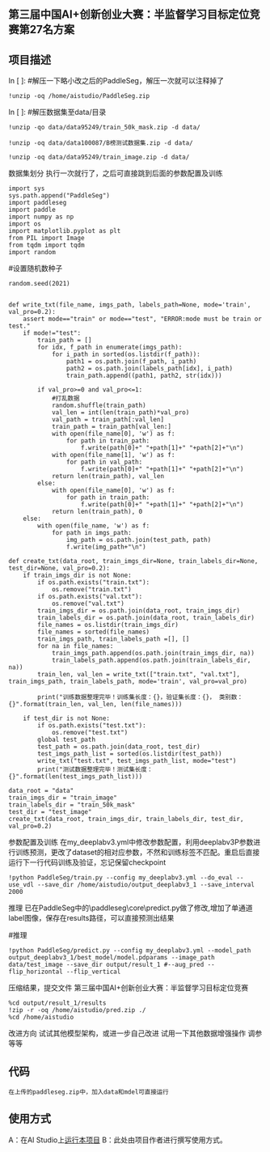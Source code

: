 ## 第三届中国AI+创新创业大赛：半监督学习目标定位竞赛第27名方案

## 项目描述
In [ ]:
#解压一下略小改之后的PaddleSeg，解压一次就可以注释掉了

    !unzip -oq /home/aistudio/PaddleSeg.zip

In [ ]:
#解压数据集至data/目录

    !unzip -qo data/data95249/train_50k_mask.zip -d data/

    !unzip -oq data/data100087/B榜测试数据集.zip -d data/

    !unzip -oq data/data95249/train_image.zip -d data/

数据集划分
执行一次就行了，之后可直接跳到后面的参数配置及训练


    import sys
    sys.path.append("PaddleSeg")
    import paddleseg
    import paddle
    import numpy as np
    import os
    import matplotlib.pyplot as plt
    from PIL import Image
    from tqdm import tqdm
    import random

#设置随机数种子

    random.seed(2021)


    def write_txt(file_name, imgs_path, labels_path=None, mode='train', val_pro=0.2):
        assert mode=="train" or mode=="test", "ERROR:mode must be train or test."
        if mode!="test":
            train_path = []
            for idx, f_path in enumerate(imgs_path):
                for i_path in sorted(os.listdir(f_path)):
                    path1 = os.path.join(f_path, i_path) 
                    path2 = os.path.join(labels_path[idx], i_path)
                    train_path.append((path1, path2, str(idx)))

            if val_pro>=0 and val_pro<=1:
                #打乱数据
                random.shuffle(train_path)
                val_len = int(len(train_path)*val_pro)
                val_path = train_path[:val_len]
                train_path = train_path[val_len:]
                with open(file_name[0], 'w') as f:
                    for path in train_path:
                        f.write(path[0]+" "+path[1]+" "+path[2]+"\n")
                with open(file_name[1], 'w') as f:
                    for path in val_path:
                        f.write(path[0]+" "+path[1]+" "+path[2]+"\n")  
                return len(train_path), val_len
            else:
                with open(file_name[0], 'w') as f:
                    for path in train_path:
                        f.write(path[0]+" "+path[1]+" "+path[2]+"\n") 
                return len(train_path), 0
        else:
            with open(file_name, 'w') as f:
                for path in imgs_path:
                    img_path = os.path.join(test_path, path)
                    f.write(img_path+"\n")

    def create_txt(data_root, train_imgs_dir=None, train_labels_dir=None, test_dir=None, val_pro=0.2):
        if train_imgs_dir is not None:
            if os.path.exists("train.txt"):
                os.remove("train.txt")
            if os.path.exists("val.txt"):
                os.remove("val.txt")
            train_imgs_dir = os.path.join(data_root, train_imgs_dir)
            train_labels_dir = os.path.join(data_root, train_labels_dir)
            file_names = os.listdir(train_imgs_dir)
            file_names = sorted(file_names)
            train_imgs_path, train_labels_path =[], []
            for na in file_names:
                train_imgs_path.append(os.path.join(train_imgs_dir, na))
                train_labels_path.append(os.path.join(train_labels_dir, na))
            train_len, val_len = write_txt(["train.txt", "val.txt"], train_imgs_path, train_labels_path, mode='train', val_pro=val_pro)

            print("训练数据整理完毕！训练集长度：{}，验证集长度：{}， 类别数：{}".format(train_len, val_len, len(file_names)))

        if test_dir is not None:
            if os.path.exists("test.txt"):
                os.remove("test.txt")
            global test_path
            test_path = os.path.join(data_root, test_dir)
            test_imgs_path_list = sorted(os.listdir(test_path))
            write_txt("test.txt", test_imgs_path_list, mode="test")
            print("测试数据整理完毕！测试集长度：{}".format(len(test_imgs_path_list)))

    data_root = "data"
    train_imgs_dir = "train_image"
    train_labels_dir = "train_50k_mask"
    test_dir = "test_image"
    create_txt(data_root, train_imgs_dir, train_labels_dir, test_dir, val_pro=0.2)
参数配置及训练
在my_deeplabv3.yml中修改参数配置，利用deeplabv3P参数进行训练预测，更改了dataset的相对应参数，不然和训练标签不匹配。重启后直接运行下一行代码训练及验证，忘记保留checkpoint


    !python PaddleSeg/train.py --config my_deeplabv3.yml --do_eval --use_vdl --save_dir /home/aistudio/output_deeplabv3_1 --save_interval 2000
推理
已在PaddleSeg中的\paddleseg\core\predict.py做了修改,增加了单通道label图像，保存在results路径，可以直接预测出结果


#推理

    !python PaddleSeg/predict.py --config my_deeplabv3.yml --model_path output_deeplabv3_1/best_model/model.pdparams --image_path data/test_image --save_dir output/result_1 #--aug_pred --flip_horizontal --flip_vertical
压缩结果，提交文件
第三届中国AI+创新创业大赛：半监督学习目标定位竞赛


    %cd output/result_1/results
    !zip -r -oq /home/aistudio/pred.zip ./
    %cd /home/aistudio
改进方向
试试其他模型架构，或进一步自己改进
试用一下其他数据增强操作
调参
等等

## 代码
```
在上传的paddleseg.zip中，加入data和mdel可直接运行
```
## 使用方式
A：在AI Studio上[运行本项目](https://aistudio.baidu.com/aistudio/usercenter)
B：此处由项目作者进行撰写使用方式。
